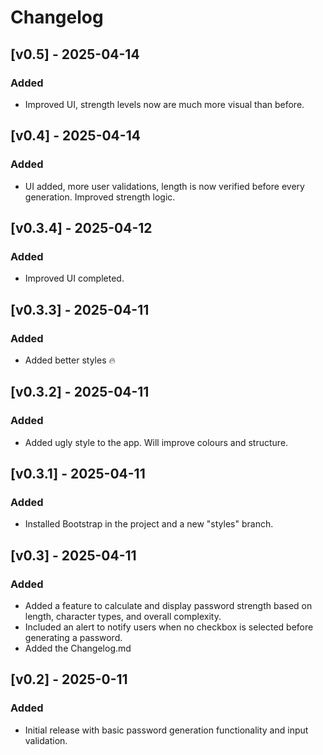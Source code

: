 # Changelog

## [v0.5] - 2025-04-14
### Added
- Improved UI, strength levels now are much more visual than before.

## [v0.4] - 2025-04-14
### Added
- UI added, more user validations, length is now verified before every generation. Improved strength logic.

## [v0.3.4] - 2025-04-12
### Added
- Improved UI completed.

## [v0.3.3] - 2025-04-11
### Added
- Added better styles 🔥

## [v0.3.2] - 2025-04-11
### Added
- Added ugly style to the app. Will improve colours and structure.

## [v0.3.1] - 2025-04-11
### Added
- Installed Bootstrap in the project and a new "styles" branch.

## [v0.3] - 2025-04-11
### Added
- Added a feature to calculate and display password strength based on length, character types, and overall complexity.
- Included an alert to notify users when no checkbox is selected before generating a password.
- Added the Changelog.md 

## [v0.2] - 2025-0-11
### Added
- Initial release with basic password generation functionality and input validation.
